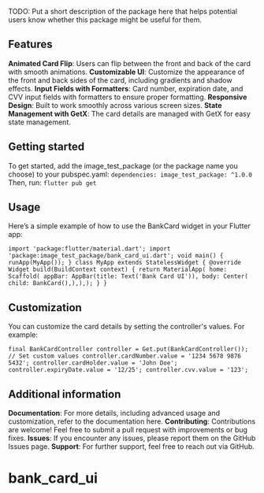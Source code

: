 <!--
A Flutter package for creating a customizable and animated bank card widget. This widget allows users to flip between the front and back sides of a bank card, displaying card details like the card number, cardholder's name, expiration date, CVV, and more. The widget also includes input fields for card details with formatters ensuring consistent and valid entries.
-->

TODO: Put a short description of the package here that helps potential users
know whether this package might be useful for them.

## Features

**Animated Card Flip**: Users can flip between the front and back of the card with smooth animations.
**Customizable UI**: Customize the appearance of the front and back sides of the card, including gradients and shadow effects.
**Input Fields with Formatters**: Card number, expiration date, and CVV input fields with formatters to ensure proper formatting.
**Responsive Design**: Built to work smoothly across various screen sizes.
**State Management with GetX**: The card details are managed with GetX for easy state management.
## Getting started

To get started, add the image_test_package (or the package name you choose) to your pubspec.yaml:
`dependencies:
image_test_package: ^1.0.0`
Then, run:
`flutter pub get
`

## Usage
Here’s a simple example of how to use the BankCard widget in your Flutter app:

`import 'package:flutter/material.dart';
import 'package:image_test_package/bank_card_ui.dart';
void main() {
runApp(MyApp());
}
class MyApp extends StatelessWidget {
@override
Widget build(BuildContext context) {
return MaterialApp(
home: Scaffold(
appBar: AppBar(title: Text('Bank Card UI')),
body: Center(
child: BankCard(),),),); } }`

## Customization
You can customize the card details by setting the controller's values. For example:

`final BankCardController controller = Get.put(BankCardController());
// Set custom values
controller.cardNumber.value = '1234 5678 9876 5432';
controller.cardHolder.value = 'John Doe';
controller.expiryDate.value = '12/25';
controller.cvv.value = '123';`

## Additional information
**Documentation**: For more details, including advanced usage and customization, refer to the documentation here.
**Contributing**: Contributions are welcome! Feel free to submit a pull request with improvements or bug fixes.
**Issues**: If you encounter any issues, please report them on the GitHub Issues page.
**Support**: For further support, feel free to reach out via GitHub.


# bank_card_ui
